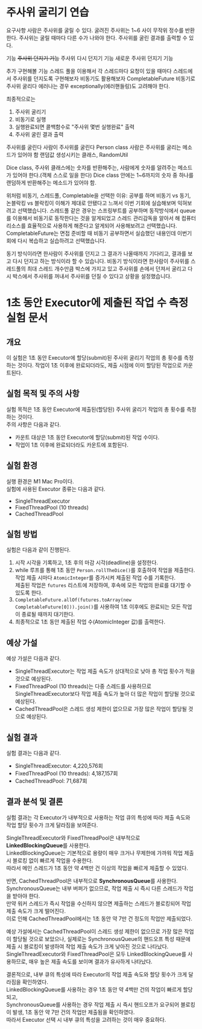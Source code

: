 # 주사위 굴리기 연습
요구사항
사람은 주사위를 굴릴 수 있다.
굴려진 주사위는 1~6 사이 무작위 정수를 반환한다.
주사위는 굴릴 때마다 다른 수가 나와야 한다.
주사위를 굴린 결과를 출력할 수 있다.

기능
~~주사위 던지기 기능~~
주사위 다시 던지기 기능
새로운 주사위 던지기 기능

추가 구현해볼 기능
스레드 풀을 이용해서 각 스레드마다 요청이 있을 때마다 스레드에서 주사위를 던지도록 구현해보자
비동기도 활용해보자 CompletableFuture
비동기로 주사위 굴리다 에러나는 경우 exceptionally(에러핸들링)도 고려해야 한다.

최종적으로는 
1. 주사위 굴리기
2. 비동기로 실행
3. 실행완료되면 콜백함수로 "주사위 몇번 실행완료" 출력
4. 주사위 굴린 결과 출력

주사위를 굴린다
사람이 주사위를 굴린다 Person class
사람은 주사위를 굴리는 메소드가 있어야 함
랜덤값 생성시키는 클래스, RandomUtil

Dice class, 주사위 클래스에는 숫자를 반환해주는, 사람에게 숫자를 알려주는 메소드가 있어야 한다.(객체 스스로 일을 한다)
Dice class 안에는 1~6까지의 숫자 중 하나를 랜덤하게 반환해주는 메소드가 있어야 함.

위처럼 비동기, 스레드풀, Completable을 선택한 이유:
공부를 하며 비동기 vs 동기, 논블락킹 vs 블락킹이 이해가 제대로 안됐다고 느껴서 이번 기회에 실습해보며 익혀보려고 선택했습니다.
스레드풀 같은 경우는 스프링부트를 공부하며 동작방식에서 queue를 이용해서 비동기로 동작한다는 것을 알게되었고
스레드 관리감독을 알아서 해 컴퓨터 리소스를 효율적으로 사용하게 해준다고 알게되어 사용해보려고 선택했습니다.
CompletableFuture는 면접 준비할 때 비동기 공부하면서 실습했던 내용인데 이번기회에 다시 복습하고 실습하려고 선택했습니다.

동기 방식이라면 한사람이 주사위를 던지고 그 결과가 나올때까지 기다리고, 결과를 보고 다시 던지고 하는 방식이라 할 수 있습니다.
비동기 방식이라면 한사람이 주사위를 스레드풀의 최대 스레드 개수만큼 박스에 가지고 있고 주사위를 손에서 던져서 굴리고 다시 박스에서 주사위를 꺼내서 주사위를 던질 수 있다고 상황을 설정했습니다.

# 1초 동안 Executor에 제출된 작업 수 측정 실험 문서

## 개요
이 실험은 1초 동안 Executor에 할당(submit)된 주사위 굴리기 작업의 총 횟수를 측정하는 것이다. 작업이 1초 이후에 완료되더라도, 제출 시점에 이미 할당된 작업으로 카운트된다.

## 실험 목적 및 주의 사항
실험 목적은 1초 동안 Executor에 제출된(할당된) 주사위 굴리기 작업의 총 횟수를 측정하는 것이다.  
주의 사항은 다음과 같다.
- 카운트 대상은 1초 동안 Executor에 할당(submit)된 작업 수이다.
- 작업이 1초 이후에 완료되더라도 카운트에 포함된다.

## 실험 환경
실행 환경은 M1 Mac Pro이다.  
실험에 사용된 Executor 종류는 다음과 같다.
- SingleThreadExecutor
- FixedThreadPool (10 threads)
- CachedThreadPool

## 실험 방법
실험은 다음과 같이 진행된다.
1. 시작 시각을 기록하고, 1초 후의 마감 시각(deadline)을 설정한다.
2. while 루프를 통해 1초 동안 `Person.rollTheDice()`를 호출하여 작업을 제출한다.  
   작업 제출 시마다 `AtomicInteger`를 증가시켜 제출된 작업 수를 기록한다.  
   제출된 작업은 `futures` 리스트에 저장하여, 후속에 모든 작업의 완료를 대기할 수 있도록 한다.
3. `CompletableFuture.allOf(futures.toArray(new CompletableFuture[0])).join()`를 사용하여 1초 이후에도 완료되는 모든 작업이 종료될 때까지 대기한다.
4. 최종적으로 1초 동안 제출된 작업 수(AtomicInteger 값)를 출력한다.

## 예상 가설
예상 가설은 다음과 같다.
- SingleThreadExecutor는 작업 제출 속도가 상대적으로 낮아 총 작업 횟수가 적을 것으로 예상된다.
- FixedThreadPool (10 threads)는 다중 스레드를 사용하므로 SingleThreadExecutor보다 작업 제출 속도가 높아 더 많은 작업이 할당될 것으로 예상된다.
- CachedThreadPool은 스레드 생성 제한이 없으므로 가장 많은 작업이 할당될 것으로 예상된다.

## 실험 결과
실험 결과는 다음과 같다.
- SingleThreadExecutor: 4,220,576회
- FixedThreadPool (10 threads): 4,187,157회
- CachedThreadPool: 71,687회

## 결과 분석 및 결론
실험 결과는 각 Executor가 내부적으로 사용하는 작업 큐의 특성에 따라 제출 속도와 작업 할당 횟수가 크게 달라짐을 보여준다.

SingleThreadExecutor와 FixedThreadPool은 내부적으로 **LinkedBlockingQueue**를 사용한다.  
LinkedBlockingQueue는 기본적으로 용량이 매우 크거나 무제한에 가까워 작업 제출 시 블로킹 없이 빠르게 작업을 수용한다.  
따라서 메인 스레드가 1초 동안 약 4백만 건 이상의 작업을 빠르게 제출할 수 있었다.

반면, CachedThreadPool은 내부적으로 **SynchronousQueue**를 사용한다.  
SynchronousQueue는 내부 버퍼가 없으므로, 작업 제출 시 즉시 다른 스레드가 작업을 받아야 한다.  
만약 워커 스레드가 즉시 작업을 수신하지 않으면 제출하는 스레드가 블로킹되어 작업 제출 속도가 크게 떨어진다.  
이로 인해 CachedThreadPool에서는 1초 동안 약 7만 건 정도의 작업만 제출되었다.

예상 가설에서는 CachedThreadPool이 스레드 생성 제한이 없으므로 가장 많은 작업이 할당될 것으로 보았으나, 실제로는 SynchronousQueue의 핸드오프 특성 때문에 제출 시 블로킹이 발생하여 작업 제출 속도가 크게 낮아진 것으로 나타났다.  
SingleThreadExecutor와 FixedThreadPool은 모두 LinkedBlockingQueue를 사용하므로, 매우 높은 제출 속도를 보이며 결과가 유사하게 나타났다.

결론적으로, 내부 큐의 특성에 따라 Executor의 작업 제출 속도와 할당 횟수가 크게 달라짐을 확인하였다.  
LinkedBlockingQueue를 사용하는 경우 1초 동안 약 4백만 건의 작업이 빠르게 할당되고,  
SynchronousQueue를 사용하는 경우 작업 제출 시 즉시 핸드오프가 요구되어 블로킹이 발생, 1초 동안 약 7만 건의 작업만 제출됨을 확인하였다.  
따라서 Executor 선택 시 내부 큐의 특성을 고려하는 것이 매우 중요하다.

